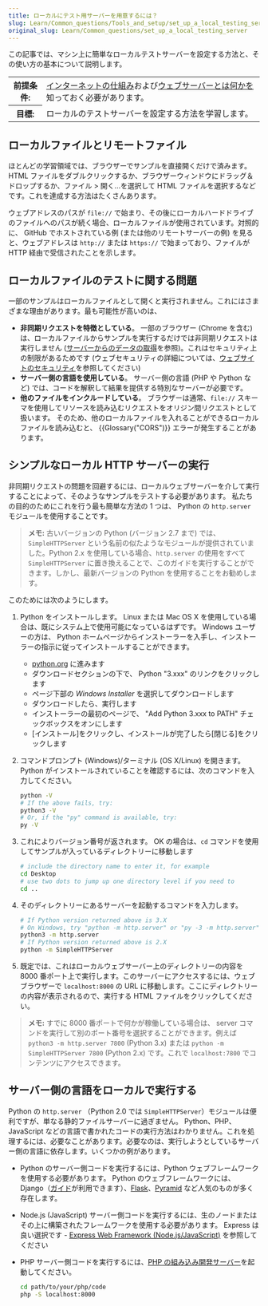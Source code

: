 ```yaml
---
title: ローカルにテスト用サーバーを用意するには？
slug: Learn/Common_questions/Tools_and_setup/set_up_a_local_testing_server
original_slug: Learn/Common_questions/set_up_a_local_testing_server
---
```


この記事では、マシン上に簡単なローカルテストサーバーを設定する方法と、その使い方の基本について説明します。

<table>
  <tbody>
    <tr>
      <th scope="row">前提条件:</th>
      <td>
        <a href="/ja/docs/Learn/Common_questions/How_does_the_Internet_work"
          >インターネットの仕組み</a
        >および<a href="/ja/docs/Learn/Common_questions/What_is_a_web_server">ウェブサーバーとは何かを</a>知っておく必要があります。
      </td>
    </tr>
    <tr>
      <th scope="row">目標:</th>
      <td>ローカルのテストサーバーを設定する方法を学習します。</td>
    </tr>
  </tbody>
</table>

## ローカルファイルとリモートファイル

ほとんどの学習領域では、ブラウザーでサンプルを直接開くだけで済みます。 HTML ファイルをダブルクリックするか、ブラウザーウィンドウにドラッグ＆ドロップするか、ファイル > 開く...を選択して HTML ファイルを選択するなどです。これを達成する方法はたくさんあります。

ウェブアドレスのパスが `file://` で始まり、その後にローカルハードドライブのファイルへのパスが続く場合、ローカルファイルが使用されています。対照的に、 GitHub でホストされている例 (または他のリモートサーバーの例) を見ると、ウェブアドレスは `http://` または `https://` で始まっており、ファイルが HTTP 経由で受信されたことを示します。

## ローカルファイルのテストに関する問題

一部のサンプルはローカルファイルとして開くと実行されません。これにはさまざまな理由があります。最も可能性が高いのは、

- **非同期リクエストを特徴としている**。 一部のブラウザー (Chrome を含む) は、ローカルファイルからサンプルを実行するだけでは非同期リクエストは実行しません ([サーバーからのデータの取得](/ja/docs/Learn/JavaScript/Client-side_web_APIs/Fetching_data)を参照)。これはセキュリティ上の制限があるためです (ウェブセキュリティの詳細については、[ウェブサイトのセキュリティ](/ja/docs/Learn/Server-side/First_steps/Website_security)を参照してください)
- **サーバー側の言語を使用している**。 サーバー側の言語 (PHP や Python など) では、コードを解釈して結果を提供する特別なサーバーが必要です。
- **他のファイルをインクルードしている**。 ブラウザーは通常、`file://` スキーマを使用してリソースを読み込むリクエストをオリジン間リクエストとして扱います。
  そのため、他のローカルファイルを入れることができるローカルファイルを読み込むと、 {{Glossary("CORS")}} エラーが発生することがあります。

## シンプルなローカル HTTP サーバーの実行

非同期リクエストの問題を回避するには、ローカルウェブサーバーを介して実行することによって、そのようなサンプルをテストする必要があります。
私たちの目的のためにこれを行う最も簡単な方法の 1 つは、 Python の `http.server` モジュールを使用することです。

> **メモ:** 古いバージョンの Python (バージョン 2.7 まで) では、`SimpleHTTPServer` という名前の似たようなモジュールが提供されていました。Python 2.x を使用している場合、`http.server` の使用をすべて `SimpleHTTPServer` に置き換えることで、このガイドを実行することができます。しかし、最新バージョンの Python を使用することをお勧めします。

このためには次のようにします。

1. Python をインストールします。 Linux または Mac OS X を使用している場合は、既にシステム上で使用可能になっているはずです。 Windows ユーザーの方は、 Python ホームページからインストーラーを入手し、インストーラーの指示に従ってインストールすることができます。

    - [python.org](https://www.python.org/) に進みます
    - ダウンロードセクションの下で、 Python "3.xxx" のリンクをクリックします
    - ページ下部の _Windows Installer_ を選択してダウンロードします
    - ダウンロードしたら、実行します
    - インストーラーの最初のページで、 "Add Python 3.xxx to PATH" チェックボックスをオンにします
    - [インストール]をクリックし、インストールが完了したら[閉じる]をクリックします

2. コマンドプロンプト (Windows)/ターミナル (OS X/Linux) を開きます。 Python がインストールされていることを確認するには、次のコマンドを入力してください。

    ```bash
    python -V
    # If the above fails, try:
    python3 -V
    # Or, if the "py" command is available, try:
    py -V
    ```

3. これによりバージョン番号が返されます。 OK の場合は、`cd` コマンドを使用してサンプルが入っているディレクトリーに移動します

    ```bash
    # include the directory name to enter it, for example
    cd Desktop
    # use two dots to jump up one directory level if you need to
    cd ..
    ```

4. そのディレクトリーにあるサーバーを起動するコマンドを入力します。

    ```bash
    # If Python version returned above is 3.X
    # On Windows, try "python -m http.server" or "py -3 -m http.server"
    python3 -m http.server
    # If Python version returned above is 2.X
    python -m SimpleHTTPServer
    ```

5. 既定では、これはローカルウェブサーバー上のディレクトリーの内容を 8000 番ポート上で実行します。このサーバーにアクセスするには、ウェブブラウザーで `localhost:8000` の URL に移動します。ここにディレクトリーの内容が表示されるので、実行する HTML ファイルをクリックしてください。

> **メモ:** すでに 8000 番ポートで何かが稼働している場合は、 server コマンドを実行して別のポート番号を選択することができます。例えば `python3 -m http.server 7800` (Python 3.x) または `python -m SimpleHTTPServer 7800` (Python 2.x) です。これで `localhost:7800` でコンテンツにアクセスできます。

## サーバー側の言語をローカルで実行する

Python の `http.server` （Python 2.0 では `SimpleHTTPServer`）モジュールは便利ですが、単なる静的ファイルサーバーに過ぎません。 Python、PHP、JavaScript などの言語で書かれたコードの実行方法はわかりません。これを処理するには、必要なことがあります。必要なのは、実行しようとしているサーバー側の言語に依存します。いくつかの例があります。

- Python のサーバー側コードを実行するには、Python ウェブフレームワークを使用する必要があります。 Python のウェブフレームワークには、 Django（[ガイド](/ja/docs/Learn/Server-side/Django)が利用できます）、[Flask](https://flask.palletsprojects.com/)、[Pyramid](https://trypyramid.com) など人気のものが多く存在します。
- Node.js (JavaScript) サーバー側コードを実行するには、生のノードまたはその上に構築されたフレームワークを使用する必要があります。 Express は良い選択です - [Express Web Framework (Node.js/JavaScript)](/ja/docs/Learn/Server-side/Express_Nodejs) を参照してください
- PHP サーバー側コードを実行するには、[PHP の組み込み開発サーバー](http://php.net/manual/ja/features.commandline.webserver.php)を起動してください。

  ```bash
  cd path/to/your/php/code
  php -S localhost:8000
  ```

